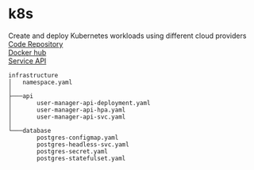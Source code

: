 # k8s
Create and deploy Kubernetes workloads using different cloud providers
<br>
[Code Repository](https://github.com/dubey-raj/k8s/tree/master/infrastructure)<br>
[Docker hub](https://hub.docker.com/repository/docker/dubeyraj/usermanager/general)<br>
[Service API](http://127.0.0.1/swagger)

```console
infrastructure
│   namespace.yaml
│
├───api
│       user-manager-api-deployment.yaml
│       user-manager-api-hpa.yaml
│       user-manager-api-svc.yaml
│
└───database
        postgres-configmap.yaml
        postgres-headless-svc.yaml
        postgres-secret.yaml
        postgres-statefulset.yaml
```